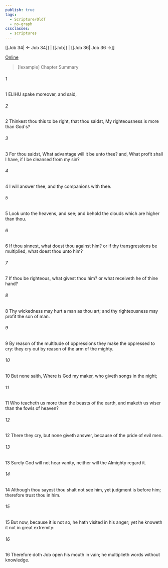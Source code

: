 ```yaml
---
publish: true
tags:
  - Scripture/OldT
  - no-graph
cssclasses:
  - scriptures
---
```

[[Job 34| ← Job 34]] | [[Job]] | [[Job 36| Job 36 →]]

[Online](https://churchofjesuschrist.org/study/scriptures/ot/job/35?lang=eng)

>[!example] Chapter Summary
>
###### 1
1 ELIHU spake moreover, and said,
###### 2
2 Thinkest thou this to be right, that thou saidst, My righteousness is more than God's?
###### 3
3 For thou saidst, What advantage will it be unto thee?  and, What profit shall I have, if I be cleansed from my sin?
###### 4
4 I will answer thee, and thy companions with thee.
###### 5
5 Look unto the heavens, and see; and behold the clouds which are higher than thou.
###### 6
6 If thou sinnest, what doest thou against him?  or if thy transgressions be multiplied, what doest thou unto him?
###### 7
7 If thou be righteous, what givest thou him?  or what receiveth he of thine hand?
###### 8
8 Thy wickedness may hurt a man as thou art; and thy righteousness may profit the son of man.
###### 9
9 By reason of the multitude of oppressions they make the oppressed to cry: they cry out by reason of the arm of the mighty.
###### 10
10 But none saith, Where is God my maker, who giveth songs in the night;
###### 11
11 Who teacheth us more than the beasts of the earth, and maketh us wiser than the fowls of heaven?
###### 12
12 There they cry, but none giveth answer, because of the pride of evil men.
###### 13
13 Surely God will not hear vanity, neither will the Almighty regard it.
###### 14
14 Although thou sayest thou shalt not see him, yet judgment is before him; therefore trust thou in him.
###### 15
15 But now, because it is not so, he hath visited in his anger; yet he knoweth it not in great extremity:
###### 16
16 Therefore doth Job open his mouth in vain; he multiplieth words without knowledge.



